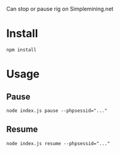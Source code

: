 Can stop or pause rig on Simplemining.net

# Install
```npm install```

# Usage

## Pause
```node index.js pause --phpsessid="..."```

## Resume
```node index.js resume --phpsessid="..."```
